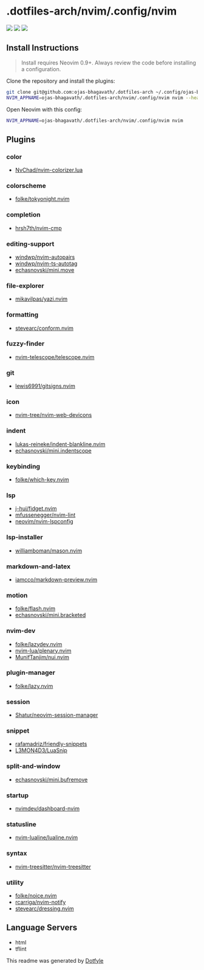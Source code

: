 # .dotfiles-arch/nvim/.config/nvim

<a href="https://dotfyle.com/ojas-bhagavath/dotfiles-arch-nvim-config-nvim"><img src="https://dotfyle.com/ojas-bhagavath/dotfiles-arch-nvim-config-nvim/badges/plugins?style=flat" /></a>
<a href="https://dotfyle.com/ojas-bhagavath/dotfiles-arch-nvim-config-nvim"><img src="https://dotfyle.com/ojas-bhagavath/dotfiles-arch-nvim-config-nvim/badges/leaderkey?style=flat" /></a>
<a href="https://dotfyle.com/ojas-bhagavath/dotfiles-arch-nvim-config-nvim"><img src="https://dotfyle.com/ojas-bhagavath/dotfiles-arch-nvim-config-nvim/badges/plugin-manager?style=flat" /></a>

## Install Instructions

> Install requires Neovim 0.9+. Always review the code before installing a configuration.

Clone the repository and install the plugins:

```sh
git clone git@github.com:ojas-bhagavath/.dotfiles-arch ~/.config/ojas-bhagavath/.dotfiles-arch
NVIM_APPNAME=ojas-bhagavath/.dotfiles-arch/nvim/.config/nvim nvim --headless +"Lazy! sync" +qa
```

Open Neovim with this config:

```sh
NVIM_APPNAME=ojas-bhagavath/.dotfiles-arch/nvim/.config/nvim nvim
```

## Plugins

### color

- [NvChad/nvim-colorizer.lua](https://dotfyle.com/plugins/NvChad/nvim-colorizer.lua)

### colorscheme

- [folke/tokyonight.nvim](https://dotfyle.com/plugins/folke/tokyonight.nvim)

### completion

- [hrsh7th/nvim-cmp](https://dotfyle.com/plugins/hrsh7th/nvim-cmp)

### editing-support

- [windwp/nvim-autopairs](https://dotfyle.com/plugins/windwp/nvim-autopairs)
- [windwp/nvim-ts-autotag](https://dotfyle.com/plugins/windwp/nvim-ts-autotag)
- [echasnovski/mini.move](https://dotfyle.com/plugins/echasnovski/mini.move)

### file-explorer

- [mikavilpas/yazi.nvim](https://dotfyle.com/plugins/mikavilpas/yazi.nvim)

### formatting

- [stevearc/conform.nvim](https://dotfyle.com/plugins/stevearc/conform.nvim)

### fuzzy-finder

- [nvim-telescope/telescope.nvim](https://dotfyle.com/plugins/nvim-telescope/telescope.nvim)

### git

- [lewis6991/gitsigns.nvim](https://dotfyle.com/plugins/lewis6991/gitsigns.nvim)

### icon

- [nvim-tree/nvim-web-devicons](https://dotfyle.com/plugins/nvim-tree/nvim-web-devicons)

### indent

- [lukas-reineke/indent-blankline.nvim](https://dotfyle.com/plugins/lukas-reineke/indent-blankline.nvim)
- [echasnovski/mini.indentscope](https://dotfyle.com/plugins/echasnovski/mini.indentscope)

### keybinding

- [folke/which-key.nvim](https://dotfyle.com/plugins/folke/which-key.nvim)

### lsp

- [j-hui/fidget.nvim](https://dotfyle.com/plugins/j-hui/fidget.nvim)
- [mfussenegger/nvim-lint](https://dotfyle.com/plugins/mfussenegger/nvim-lint)
- [neovim/nvim-lspconfig](https://dotfyle.com/plugins/neovim/nvim-lspconfig)

### lsp-installer

- [williamboman/mason.nvim](https://dotfyle.com/plugins/williamboman/mason.nvim)

### markdown-and-latex

- [iamcco/markdown-preview.nvim](https://dotfyle.com/plugins/iamcco/markdown-preview.nvim)

### motion

- [folke/flash.nvim](https://dotfyle.com/plugins/folke/flash.nvim)
- [echasnovski/mini.bracketed](https://dotfyle.com/plugins/echasnovski/mini.bracketed)

### nvim-dev

- [folke/lazydev.nvim](https://dotfyle.com/plugins/folke/lazydev.nvim)
- [nvim-lua/plenary.nvim](https://dotfyle.com/plugins/nvim-lua/plenary.nvim)
- [MunifTanjim/nui.nvim](https://dotfyle.com/plugins/MunifTanjim/nui.nvim)

### plugin-manager

- [folke/lazy.nvim](https://dotfyle.com/plugins/folke/lazy.nvim)

### session

- [Shatur/neovim-session-manager](https://dotfyle.com/plugins/Shatur/neovim-session-manager)

### snippet

- [rafamadriz/friendly-snippets](https://dotfyle.com/plugins/rafamadriz/friendly-snippets)
- [L3MON4D3/LuaSnip](https://dotfyle.com/plugins/L3MON4D3/LuaSnip)

### split-and-window

- [echasnovski/mini.bufremove](https://dotfyle.com/plugins/echasnovski/mini.bufremove)

### startup

- [nvimdev/dashboard-nvim](https://dotfyle.com/plugins/nvimdev/dashboard-nvim)

### statusline

- [nvim-lualine/lualine.nvim](https://dotfyle.com/plugins/nvim-lualine/lualine.nvim)

### syntax

- [nvim-treesitter/nvim-treesitter](https://dotfyle.com/plugins/nvim-treesitter/nvim-treesitter)

### utility

- [folke/noice.nvim](https://dotfyle.com/plugins/folke/noice.nvim)
- [rcarriga/nvim-notify](https://dotfyle.com/plugins/rcarriga/nvim-notify)
- [stevearc/dressing.nvim](https://dotfyle.com/plugins/stevearc/dressing.nvim)

## Language Servers

- html
- tflint

This readme was generated by [Dotfyle](https://dotfyle.com)
